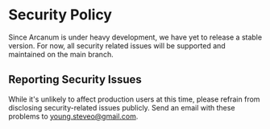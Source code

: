 # Security Policy
Since Arcanum is under heavy development, we have yet to release a stable version. For now, all security related issues will be supported and maintained on the main branch.

## Reporting Security Issues
While it's unlikely to affect production users at this time, please refrain from disclosing security-related issues publicly. Send an email with these problems to young.steveo@gmail.com.
